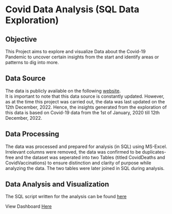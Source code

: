 # Covid Data Analysis (SQL Data Exploration)
## Objective
This Project aims to explore and visualize Data about the Covid-19 Pandemic to uncover 
certain insights from the start and identify areas or patterns to dig into more.
## Data Source
The data is publicly available on the following [website](https://ourworldindata.org/covid-deaths).  
It is important to note that this data source is constantly updated. However, as at the
time this project was carried out, the data was last updated on the 12th December, 2022.
Hence, the insights generated from the exploration of this data is based on Covid-19 data 
from the 1st of January, 2020 till 12th December, 2022.
## Data Processing
The data was processed and prepared for analysis (in SQL) using MS-Excel. Irrelevant columns
were removed, the data was confirmed to be duplicates-free and the dataset was seperated into 
two Tables (titled CovidDeaths and CovidVaccinations) to ensure distinction and clarity of 
purpose while analyzing the data. The two tables were later joined in SQL during analysis. 
## Data Analysis and Visualization
The SQL script written for the analysis can be found [here](https://github.com/Abolaji123/PortfolioProjects/blob/main/CovidPortfolioProjectScript.sql) 

View Dashboard [Here](https://public.tableau.com/app/profile/aderoju.abolaji/viz/CovidDashboard_16715310841420/Dashboard1) 

